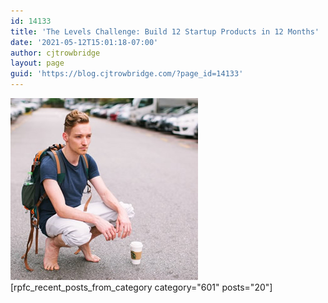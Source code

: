 ```yaml
---
id: 14133
title: 'The Levels Challenge: Build 12 Startup Products in 12 Months'
date: '2021-05-12T15:01:18-07:00'
author: cjtrowbridge
layout: page
guid: 'https://blog.cjtrowbridge.com/?page_id=14133'
---
```


![Pieter Levels](/wp-content/uploads/2017/05/pieter-levels.jpg)\[rpfc\_recent\_posts\_from\_category category="601" posts="20"\]